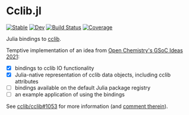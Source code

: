 # Cclib.jl

[![Stable](https://img.shields.io/badge/docs-stable-blue.svg)](https://schneiderfelipe.github.io/Cclib.jl/stable)
[![Dev](https://img.shields.io/badge/docs-dev-blue.svg)](https://schneiderfelipe.github.io/Cclib.jl/dev)
[![Build Status](https://github.com/schneiderfelipe/Cclib.jl/actions/workflows/CI.yml/badge.svg?branch=main)](https://github.com/schneiderfelipe/Cclib.jl/actions/workflows/CI.yml?query=branch%3Amain)
[![Coverage](https://codecov.io/gh/schneiderfelipe/Cclib.jl/branch/main/graph/badge.svg)](https://codecov.io/gh/schneiderfelipe/Cclib.jl)

Julia bindings to [cclib](https://github.com/cclib/cclib).

Temptive implementation of an idea from
[Open Chemistry's GSoC Ideas 2021](https://wiki.openchemistry.org/GSoC_Ideas_2021#Project:_Julia_bindings):

- [x] bindings to cclib IO functionality
- [x] Julia-native representation of cclib data objects, including cclib
      attributes
- [ ] bindings available on the default Julia package registry
- [ ] an example application of using the bindings

See [cclib/cclib#1053](https://github.com/cclib/cclib/issues/1053) for more
information (and
[comment therein](https://github.com/cclib/cclib/issues/1053#issuecomment-1003323272)).
